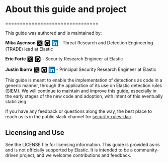 # About this guide and project
================================

This guide was authored and is maintained by:

**Mika Ayenson** <a href="https://twitter.com/@stryker0x"><img src="_static/x_logo.png" width="20" height="20" style="vertical-align:middle"></a> <a href="https://github.com/Mikaayenson"><img src="_static/github_logo.png" width="20" height="20" style="vertical-align:middle"></a> <a href="https://linkedin.com/in/mika-ayenson"><img src="_static/linkedin_logo.png" width="20" height="20" style="vertical-align:middle"></a> - Threat Research and Detection Engineering (TRADE) lead at Elastic

**Eric Forte** <a href="https://twitter.com/EricF0r73"><img src="_static/x_logo.png" width="20" height="20" style="vertical-align:middle"></a> <a href="https://github.com/eric-forte-elastic"><img src="_static/github_logo.png" width="20" height="20" style="vertical-align:middle"></a> - Security Research Engineer at Elastic

**Justin Ibarra** <a href="https://twitter.com/br0k3ns0und"><img src="_static/x_logo.png" width="20" height="20" style="vertical-align:middle"></a> <a href="https://github.com/brokensound77"><img src="_static/github_logo.png" width="20" height="20" style="vertical-align:middle"></a> <a href="https://linkedin.com/in/justinibarra"><img src="_static/linkedin_logo.png" width="20" height="20" style="vertical-align:middle"></a> - Principal Security Research Engineer at Elastic

This guide is meant to enable the implementation of detections as code in a generic manner, through the application of its use on Elastic detection rules (SIEM). We will continue to maintain and improve this guide, especially in the early stages of the new code and adoption, with intent of this eventually stabilizing.

If you have any feedback or questions along the way, the best place to reach us is in the public slack channel for [security-rules-dac](https://elasticstack.slack.com/archives/C06TE19EP09).

## Licensing and Use

See the LICENSE file for licensing information. This guide is provided as-is and is not officially supported by Elastic. It is intended to be a community-driven project, and we welcome contributions and feedback.
